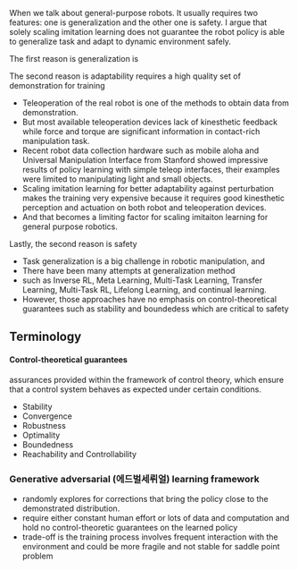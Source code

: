 
When we talk about general-purpose robots. It usually requires two features:
one is generalization and the other one is safety. I argue that solely scaling imitation learning does not guarantee the robot policy is able to generalize task and adapt to dynamic environment safely.

The first reason is generalization is 

The second reason is adaptability requires a high quality set of demonstration for training
- Teleoperation of the real robot is one of the methods to obtain data from demonstration.
- But most available teleoperation devices lack of kinesthetic feedback while force and torque are significant information in contact-rich manipulation task.
- Recent robot data collection hardware such as mobile aloha and Universal Manipulation Interface from Stanford showed impressive results of policy learning with simple teleop interfaces, their examples were limited to manipulating light and small objects. 
- Scaling imitation learning for better adaptability against perturbation makes the training very expensive because it requires good kinesthetic perception and actuation on both robot and teleoperation devices. 
- And that becomes a limiting factor for scaling imitaiton learning for general purpose robotics. 


Lastly, the second reason is  safety
- Task generalization is a big challenge in robotic manipulation, and
- There have been many attempts at generalization method 
- such as Inverse RL, Meta Learning, Multi-Task Learning, Transfer Learning, Multi-Task RL, Lifelong Learning, and continual learning. 
- However, those approaches have no emphasis on control-theoretical guarantees such as stability and boundedess which are critical to safety


## Terminology
#### Control-theoretical guarantees 
assurances provided within the framework of control theory, which ensure that a control system behaves as expected under certain conditions.
- Stability
- Convergence
- Robustness
- Optimality
- Boundedness
-  Reachability and Controllability

### Generative adversarial (에드벌세뤼얼) learning framework
- randomly explores for corrections that bring the policy close to the demonstrated distribution.
- require either constant human effort or lots of data and computation and hold no control-theoretic guarantees on the learned policy
- trade-off is the training process involves frequent interaction with the environment and could be more fragile and not stable for saddle point problem